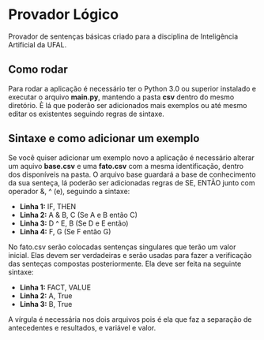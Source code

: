 # Provador Lógico

Provador de sentenças básicas criado para a disciplina de Inteligência Artificial da UFAL.

## Como rodar

Para rodar a aplicação é necessário ter o Python 3.0 ou superior instalado e executar o arquivo **main.py**, mantendo a pasta **csv** dentro do mesmo diretório. È lá que poderão ser adicionados mais exemplos ou até mesmo editar os existentes seguindo regras de sintaxe.

## Sintaxe e como adicionar um exemplo

Se você quiser adicionar um exemplo novo a aplicação é necessário alterar um aquivo **base.csv** e uma **fato.csv** com a mesma identificação, dentro dos disponíveis na pasta. O arquivo base guardará a base de conhecimento da sua senteça, lá poderão ser adicionadas regras de SE, ENTÃO junto com operador &, ^ (e), seguindo a sintaxe:

- **Linha 1:** IF, THEN
- **Linha 2:** A & B, C (Se A e B então C)
- **Linha 3:** D ^ E, B (Se D e E então)
- **Linha 4:** F, G (Se F então G)

No fato.csv serão colocadas sentenças singulares que terão um valor inicial. Elas devem ser verdadeiras e serão usadas para fazer a verificação das senteças compostas posteriormente. Ela deve ser feita na seguinte sintaxe:

- **Linha 1:** FACT, VALUE
- **Linha 2:** A, True
- **Linha 3:** B, True

A vírgula é necessária nos dois arquivos pois é ela que faz a separação de antecedentes e resultados, e variável e valor.

